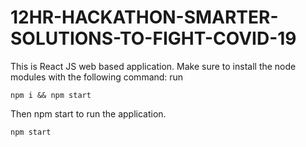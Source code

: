 # 12HR-HACKATHON-SMARTER-SOLUTIONS-TO-FIGHT-COVID-19

This is React JS web based application.
Make sure to install the node modules with the following command: run
          
    npm i && npm start

Then npm start to run the application.

    npm start
